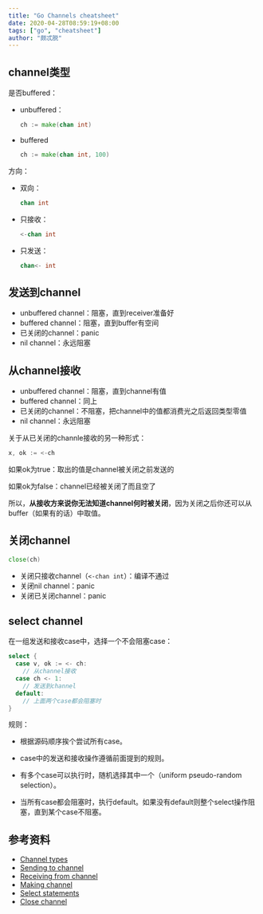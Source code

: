 ```yaml
---
title: "Go Channels cheatsheet"
date: 2020-04-28T08:59:19+08:00
tags: ["go", "cheatsheet"]
author: "颇忒脱"
---
```


<!--more-->

## channel类型

是否buffered：

* unbuffered：
  ```go
  ch := make(chan int)
  ```
* buffered
  ```go
  ch := make(chan int, 100)
  ```

方向：

* 双向：
  ```go
  chan int
  ```
* 只接收：
  ```go
  <-chan int
  ```
* 只发送：
  ```go
  chan<- int
  ```

## 发送到channel

* unbuffered channel：阻塞，直到receiver准备好
* buffered channel：阻塞，直到buffer有空间
* 已关闭的channel：panic
* nil channel：永远阻塞

## 从channel接收

* unbuffered channel：阻塞，直到channel有值
* buffered channel：同上
* 已关闭的channel：不阻塞，把channel中的值都消费光之后返回类型零值
* nil channel：永远阻塞

关于从已关闭的channle接收的另一种形式：

```go
x, ok := <-ch
```

如果ok为true：取出的值是channel被关闭之前发送的

如果ok为false：channel已经被关闭了而且空了

所以，**从接收方来说你无法知道channel何时被关闭**，因为关闭之后你还可以从buffer（如果有的话）中取值。

## 关闭channel

```go
close(ch)
```

* 关闭只接收channel（`<-chan int`）：编译不通过
* 关闭nil channel：panic
* 关闭已关闭channel：panic

## select channel

在一组发送和接收case中，选择一个不会阻塞case：

```go
select {
  case v, ok := <- ch:
    // 从channel接收
  case ch <- 1:
    // 发送到channel
  default:
    // 上面两个case都会阻塞时
}
```

规则：

* 根据源码顺序挨个尝试所有case。
* case中的发送和接收操作遵循前面提到的规则。
* 有多个case可以执行时，随机选择其中一个（uniform pseudo-random selection）。

* 当所有case都会阻塞时，执行default。如果没有default则整个select操作阻塞，直到某个case不阻塞。

## 参考资料

* [Channel types][1]
* [Sending to channel][2]
* [Receiving from channel][3]
* [Making channel][4]
* [Select statements][5]
* [Close channel][6]

[1]: https://golang.org/ref/spec#Channel_types
[2]: https://golang.org/ref/spec#Send_statements
[3]: https://golang.org/ref/spec#Receive_operator
[4]: https://golang.org/ref/spec#Making_slices_maps_and_channels
[5]: https://golang.org/ref/spec#Select_statements
[6]: https://golang.org/ref/spec#Close